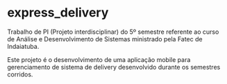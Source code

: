 # express_delivery

Trabalho de PI (Projeto interdisciplinar) do 5º semestre referente ao curso de Análise e Desenvolvimento de Sistemas ministrado pela Fatec de Indaiatuba.

Este projeto é o desenvolvimento de uma aplicação mobile para gerenciamento de sistema de delivery desenvolvido durante os semestres corridos.
